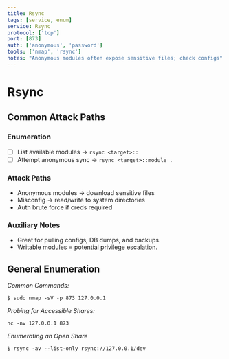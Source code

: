 ```yaml
---
title: Rsync
tags: [service, enum]
service: Rsync
protocol: ['tcp']
port: [873]
auth: ['anonymous', 'password']
tools: ['nmap', 'rsync']
notes: "Anonymous modules often expose sensitive files; check configs"
---
```


# Rsync

## Common Attack Paths

### Enumeration
- [ ] List available modules → `rsync <target>::`
- [ ] Attempt anonymous sync → `rsync <target>::module .`

### Attack Paths
- Anonymous modules → download sensitive files
- Misconfig → read/write to system directories
- Auth brute force if creds required

### Auxiliary Notes
- Great for pulling configs, DB dumps, and backups.
- Writable modules = potential privilege escalation.



## General Enumeration

*Common Commands:*

`$ sudo nmap -sV -p 873 127.0.0.1`

*Probing for Accessible Shares:*

`nc -nv 127.0.0.1 873`

*Enumerating an Open Share*

`$ rsync -av --list-only rsync://127.0.0.1/dev`